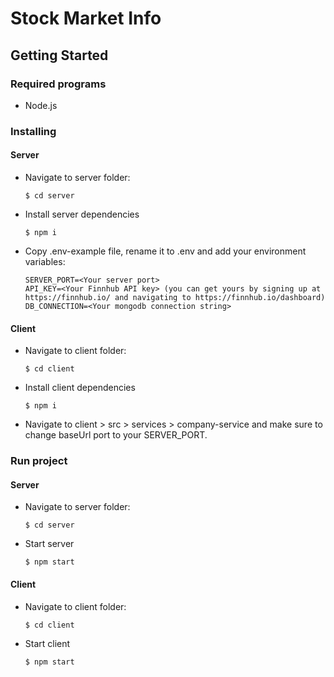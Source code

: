 # Stock Market Info

## Getting Started

### Required programs

* Node.js 

### Installing

#### Server 
* Navigate to server folder:
  ```
  $ cd server
  ```
* Install server dependencies
  ```
  $ npm i
  ```
* Copy .env-example file, rename it to .env and add your environment variables:
  ```
  SERVER_PORT=<Your server port>
  API_KEY=<Your Finnhub API key> (you can get yours by signing up at https://finnhub.io/ and navigating to https://finnhub.io/dashboard)
  DB_CONNECTION=<Your mongodb connection string>
  ```

#### Client
* Navigate to client folder:
  ```
  $ cd client
  ```
* Install client dependencies
  ```
  $ npm i
  ```
* Navigate to client > src > services > company-service and make sure to change baseUrl port to your SERVER_PORT.

### Run project

#### Server

* Navigate to server folder:
  ```
  $ cd server
  ```
* Start server
  ```
  $ npm start
  ```

#### Client

* Navigate to client folder:
  ```
  $ cd client
  ```
* Start client
  ```
  $ npm start
  ```

